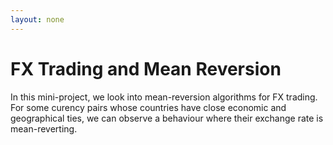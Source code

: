 ```yaml
---
layout: none
---
```

# FX Trading and Mean Reversion

In this mini-project, we look into mean-reversion algorithms for FX trading. For some curency pairs whose countries have close economic and geographical ties, we can observe a behaviour where their exchange rate is mean-reverting.
